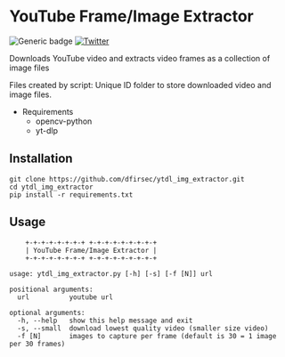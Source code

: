 # YouTube Frame/Image Extractor

![Generic badge](https://img.shields.io/badge/python-3.9-blue.svg) [![Twitter](https://img.shields.io/badge/Twitter-@pulsecode-blue.svg)](https://twitter.com/pulsecode)

Downloads YouTube video and extracts video frames as a collection of image files

Files created by script: Unique ID folder to store downloaded video and image files.

- Requirements
  - opencv-python
  - yt-dlp

## Installation

```text
git clone https://github.com/dfirsec/ytdl_img_extractor.git
cd ytdl_img_extractor
pip install -r requirements.txt
```

## Usage

```console
    +-+-+-+-+-+-+-+ +-+-+-+-+-+-+-+-+
    | YouTube Frame/Image Extractor |
    +-+-+-+-+-+-+-+ +-+-+-+-+-+-+-+-+

usage: ytdl_img_extractor.py [-h] [-s] [-f [N]] url

positional arguments:
  url          youtube url

optional arguments:
  -h, --help   show this help message and exit
  -s, --small  download lowest quality video (smaller size video)
  -f [N]       images to capture per frame (default is 30 = 1 image per 30 frames)
```
